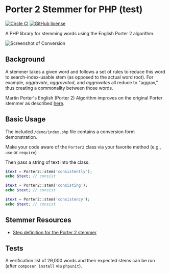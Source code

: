 # Porter 2 Stemmer for PHP (test)

[![Circle CI](https://circleci.com/gh/markfullmer/porter2.svg?style=shield)](https://circleci.com/gh/markfullmer/porter2)
[![GitHub license](https://img.shields.io/badge/license-MIT-blue.svg)](https://raw.githubusercontent.com/markfullmer/porter2/master/LICENSE)

A PHP library for stemming words using the English Porter 2 algorithm.

![Screenshot of Conversion](https://raw.githubusercontent.com/markfullmer/porter2/master/demo/stemmer-demo.png)

## Background
A stemmer takes a given word and follows a set of rules to reduce this word
to search-index-usable stem (as opposed to the actual word root). For example,
*aggravate*, *aggravated*, and *aggravates* all reduce to "aggrav," thus
creating a commonality between those words.

Martin Porter's English (Porter 2) Algorithm improves on the original Porter
stemmer as described [here](http://snowball.tartarus.org/algorithms/english/stemmer.html).

## Basic Usage
The included `/demo/index.php` file contains a conversion form demonstration.

Make your code aware of the `Porter2` class via your favorite method (e.g.,
`use` or `require`)

Then pass a string of text into the class:
```php
$text = Porter2::stem('consistently');
echo $text; // consist

$text = Porter2::stem('consisting');
echo $text; // consist

$text = Porter2::stem('consistency');
echo $text; // consist
```

## Stemmer Resources
* [Step definition for the Porter 2 stemmer](http://snowball.tartarus.org/algorithms/english/stemmer.html)

## Tests
A verification list of 29,000 words and their expected stems can be run (after
```composer install``` via ```phpunit```).
